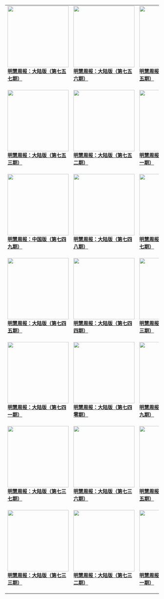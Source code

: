 |||||
|---|---|---|---|
|[<img width="200px" src="http://qikan.minghui.org/mhqkpage/qikanimage/2019/08/09/mhzb_757_pdf-cover.png" ><br/><b> 明慧周报：大陆版（第七五七期）</b><br/><br/>](../pages/zhongguo/193933.md)|[<img width="200px" src="http://qikan.minghui.org/mhqkpage/qikanimage/2019/08/01/mhzb_756_pdf-cover.png" ><br/><b> 明慧周报：大陆版（第七五六期）</b><br/><br/>](../pages/zhongguo/193828.md)|[<img width="200px" src="http://qikan.minghui.org/mhqkpage/qikanimage/2019/07/26/mhzb_755_pdf-cover.png" ><br/><b> 明慧周报：大陆版（第七五五期）</b><br/><br/>](../pages/zhongguo/193721.md)|[<img width="200px" src="http://qikan.minghui.org/mhqkpage/qikanimage/2019/07/19/mhzb_754_pdf-cover.png" ><br/><b> 明慧周报：大陆版（第七五四期）</b><br/><br/>](../pages/zhongguo/193602.md)|
|[<img width="200px" src="http://qikan.minghui.org/mhqkpage/qikanimage/2019/07/12/mhzb_753_pdf-cover.png" ><br/><b> 明慧周报：大陆版（第七五三期）</b><br/><br/>](../pages/zhongguo/193512.md)|[<img width="200px" src="http://qikan.minghui.org/mhqkpage/qikanimage/2019/07/05/mhzb_752_pdf-cover.png" ><br/><b> 明慧周报：大陆版（第七五二期）</b><br/><br/>](../pages/zhongguo/193417.md)|[<img width="200px" src="http://qikan.minghui.org/mhqkpage/qikanimage/2019/06/28/mhzb_751_pdf-cover.png" ><br/><b> 明慧周报：大陆版（第七五一期）</b><br/><br/>](../pages/zhongguo/193335.md)|[<img width="200px" src="http://qikan.minghui.org/mhqkpage/qikanimage/2019/06/21/mhzb_750_pdf-cover.png" ><br/><b> 明慧周报：大陆版（第七五零期）</b><br/><br/>](../pages/zhongguo/193255.md)|
|[<img width="200px" src="http://qikan.minghui.org/mhqkpage/qikanimage/2019/06/14/mhzb_749_pdf-cover.png" ><br/><b> 明慧周报：中国版（第七四九期）</b><br/><br/>](../pages/zhongguo/193174.md)|[<img width="200px" src="http://qikan.minghui.org/mhqkpage/qikanimage/2019/06/07/mhzb_748-cover.png" ><br/><b> 明慧周报：大陆版（第七四八期）</b><br/><br/>](../pages/zhongguo/193084.md)|[<img width="200px" src="http://qikan.minghui.org/mhqkpage/qikanimage/2019/05/31/mhzb_747_pdf-cover.png" ><br/><b> 明慧周报：大陆版（第七四七期）</b><br/><br/>](../pages/zhongguo/192999.md)|[<img width="200px" src="http://qikan.minghui.org/mhqkpage/qikanimage/2019/05/24/mhzb_746_pdf-cover.png" ><br/><b> 明慧周报：大陆版（第七四六期）</b><br/><br/>](../pages/zhongguo/192917.md)|
|[<img width="200px" src="http://qikan.minghui.org/mhqkpage/qikanimage/2019/05/17/mhzb_745_pdf-cover.png" ><br/><b> 明慧周报：大陆版（第七四五期）</b><br/><br/>](../pages/zhongguo/192842.md)|[<img width="200px" src="http://qikan.minghui.org/mhqkpage/qikanimage/2019/05/09/mhzb_744_pdf-cover.png" ><br/><b> 明慧周报：大陆版（第七四四期）</b><br/><br/>](../pages/zhongguo/192751.md)|[<img width="200px" src="http://qikan.minghui.org/mhqkpage/qikanimage/2019/05/02/mhzb_743_pdf-cover.png" ><br/><b> 明慧周报：大陆版（第七四三期）</b><br/><br/>](../pages/zhongguo/192634.md)|[<img width="200px" src="http://qikan.minghui.org/mhqkpage/qikanimage/2019/04/26/mhzb_742_pdf-cover.png" ><br/><b> 明慧周报：大陆版（第七四二期）</b><br/><br/>](../pages/zhongguo/192536.md)|
|[<img width="200px" src="http://qikan.minghui.org/mhqkpage/qikanimage/2019/04/19/mhzb_741_pdf-cover.png" ><br/><b> 明慧周报：大陆版（第七四一期）</b><br/><br/>](../pages/zhongguo/192450.md)|[<img width="200px" src="http://qikan.minghui.org/mhqkpage/qikanimage/2019/04/12/mhzb_740_pdf-cover.png" ><br/><b> 明慧周报：大陆版（第七四零期）</b><br/><br/>](../pages/zhongguo/192366.md)|[<img width="200px" src="http://qikan.minghui.org/mhqkpage/qikanimage/2019/04/05/mhzb_739_pdf-cover.png" ><br/><b> 明慧周报：大陆版（第七三九期）</b><br/><br/>](../pages/zhongguo/192291.md)|[<img width="200px" src="http://qikan.minghui.org/mhqkpage/qikanimage/2019/03/29/mhzb_738_pdf-cover.png" ><br/><b> 明慧周报：大陆版（第七三八期）</b><br/><br/>](../pages/zhongguo/192206.md)|
|[<img width="200px" src="http://qikan.minghui.org/mhqkpage/qikanimage/2019/03/21/mhzb_737_pdf-cover.png" ><br/><b> 明慧周报：大陆版（第七三七期）</b><br/><br/>](../pages/zhongguo/192127.md)|[<img width="200px" src="http://qikan.minghui.org/mhqkpage/qikanimage/2019/03/15/mhzb_736_pdf-cover.png" ><br/><b> 明慧周报：大陆版（第七三六期）</b><br/><br/>](../pages/zhongguo/192041.md)|[<img width="200px" src="http://qikan.minghui.org/mhqkpage/qikanimage/2019/03/08/mhzb_735_pdf-cover.png" ><br/><b> 明慧周报：大陆版（第七三五期）</b><br/><br/>](../pages/zhongguo/191949.md)|[<img width="200px" src="http://qikan.minghui.org/mhqkpage/qikanimage/2019/03/01/mhzb_734_pdf-cover.png" ><br/><b> 明慧周报：大陆版（第七三四期）</b><br/><br/>](../pages/zhongguo/191873.md)|
|[<img width="200px" src="http://qikan.minghui.org/mhqkpage/qikanimage/2019/02/22/mhzb_733_pdf-cover.png" ><br/><b> 明慧周报：大陆版（第七三三期）</b><br/><br/>](../pages/zhongguo/191794.md)|[<img width="200px" src="http://qikan.minghui.org/mhqkpage/qikanimage/2019/02/15/mhzb_732_pdf-cover.png" ><br/><b> 明慧周报：大陆版（第七三二期）</b><br/><br/>](../pages/zhongguo/191709.md)|[<img width="200px" src="http://qikan.minghui.org/mhqkpage/qikanimage/2019/02/08/mhzb_731_pdf-cover.png" ><br/><b> 明慧周报：大陆版（第七三一期）</b><br/><br/>](../pages/zhongguo/191643.md)|[<img width="200px" src="http://qikan.minghui.org/mhqkpage/qikanimage/2019/02/01/mhzb_730_pdf-cover.png" ><br/><b> 明慧周报：大陆版（第七三零期）</b><br/><br/>](../pages/zhongguo/191575.md)|
